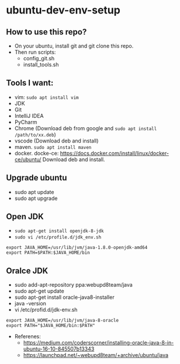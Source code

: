 # ubuntu-dev-env-setup

## How to use this repo?
* On your ubuntu, install git and git clone this repo.
* Then run scripts:
    * config_git.sh
    * install_tools.sh
## Tools I want:
* vim: `sudo apt install vim`
* JDK
* Git
* IntelliJ IDEA
* PyCharm
* Chrome (Download deb from google and `sudo apt install /path/to/xx.deb`)
* vscode (Download deb and install)
* maven. `sudo apt install maven`
* docker. docke-ce: https://docs.docker.com/install/linux/docker-ce/ubuntu/ Download deb and install.

## Upgrade ubuntu
* sudo apt update
* sudo apt upgrade

## Open JDK
* `sudo apt-get install openjdk-8-jdk`
* `sudo vi /etc/profile.d/jdk_env.sh`
```shell
export JAVA_HOME=/usr/lib/jvm/java-1.8.0-openjdk-amd64
export PATH=$PATH:$JAVA_HOME/bin
```
## Oralce JDK
* sudo add-apt-repository ppa:webupd8team/java
* sudo apt-get update
* sudo apt-get install oracle-java8-installer
* java -version
* vi /etc/profid.d/jdk-env.sh
```shell
export JAVA_HOME=/usr/lib/jvm/java-8-oracle
export PATH="$JAVA_HOME/bin:$PATH"
```
* Referenes:
  * https://medium.com/coderscorner/installing-oracle-java-8-in-ubuntu-16-10-845507b13343
  * https://launchpad.net/~webupd8team/+archive/ubuntu/java
